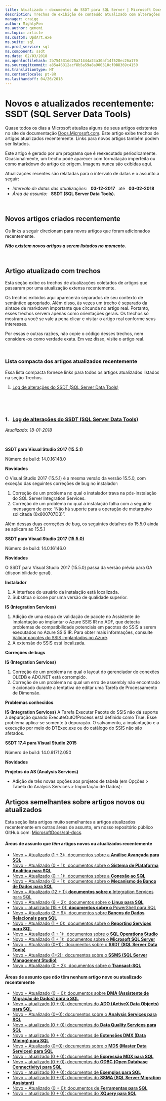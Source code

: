 ```yaml
---
title: Atualizado – documentos do SSDT para SQL Server | Microsoft Docs
description: Trechos de exibição de conteúdo atualizado com alterações recentes na documentação, para SSDT (SQL Server Data Tools) para Microsoft SQL Server.
manager: craigg
author: MightyPen
ms.author: genemi
ms.topic: article
ms.custom: UpdArt.exe
ms.suite: sql
ms.prod_service: sql
ms.component: ssdt
ms.date: 02/03/2018
ms.openlocfilehash: 2b754531dd25a21444a24a30af14f528ec26a170
ms.sourcegitcommit: a85a46312acf8b5a59a8a900310cf088369c4150
ms.translationtype: HT
ms.contentlocale: pt-BR
ms.lasthandoff: 04/26/2018
---
```

# <a name="new-and-recently-updated-sql-server-data-tools-ssdt"></a>Novos e atualizados recentemente: SSDT (SQL Server Data Tools)



Quase todos os dias a Microsoft atualiza alguns de seus artigos existentes no site de documentação [Docs.Microsoft.com](http://docs.microsoft.com/). Este artigo exibe trechos de artigos atualizados recentemente. Links para novos artigos também podem ser listados.

Este artigo é gerado por um programa que é reexecutado periodicamente. Ocasionalmente, um trecho pode aparecer com formatação imperfeita ou como markdown do artigo de origem. Imagens nunca são exibidas aqui.

Atualizações recentes são relatadas para o intervalo de datas e o assunto a seguir:



- *Intervalo de datas das atualizações:* &nbsp; **03-12-2017** &nbsp; até &nbsp; **03-02-2018**
- *Área de assunto:* &nbsp; **SSDT (SQL Server Data Tools)**.




&nbsp;

## <a name="new-articles-created-recently"></a>Novos artigos criados recentemente

Os links a seguir direcionam para novos artigos que foram adicionados recentemente.


***Não existem novos artigos a serem listados no momento.***



&nbsp;

## <a name="updated-articles-with-excerpts"></a>Artigo atualizado com trechos

Esta seção exibe os trechos de atualizações coletados de artigos que passaram por uma atualização extensa recentemente.

Os trechos exibidos aqui aparecerão separados de seu contexto de semântico apropriado. Além disso, às vezes um trecho é separado da sintaxe de markdown importante que circunda no artigo real. Portanto, esses trechos servem apenas como orientações gerais. Os trechos só mostram a você se vale a pena clicar e visitar o artigo real conforme seus interesses.

Por essas e outras razões, não copie o código desses trechos, nem considere-os como verdade exata. Em vez disso, visite o artigo real.





&nbsp;

<a name="compactupdatedlist"/>

### <a name="compact-list-of-articles-updated-recently"></a>Lista compacta dos artigos atualizados recentemente

Essa lista compacta fornece links para todos os artigos atualizados listados na seção Trechos.

1. [Log de alterações do SSDT (SQL Server Data Tools)](#TitleNum_1)




&nbsp;

&nbsp;

<a name="TitleNum_1"/>

### <a name="1-nbsp-changelog-for-sql-server-data-tools-ssdtchangelog-for-sql-server-data-tools-ssdtmd"></a>1. &nbsp; [Log de alterações do SSDT (SQL Server Data Tools)](changelog-for-sql-server-data-tools-ssdt.md)

*Atualizado: 18-01-2018* &nbsp; &nbsp; &nbsp; &nbsp; &nbsp; 

<!-- Source markdown line 28.  ms.author= "sstein".  -->

&nbsp;


<!-- git diff --ignore-all-space --unified=0 6416949beaee91da2f77dfebb9eb5ed363db4cb7 de18314845cffa197b3fd2ed868f2c330760bedb  (PR=4652  ,  Filename=changelog-for-sql-server-data-tools-ssdt.md  ,  Dirpath=docs\ssdt\  ,  MergeCommitSha40=6b4aae3706247ce9b311682774b13ac067f60a79) -->



**SSDT para Visual Studio 2017 (15.5.1)**

Número de build: 14.0.16148.0

**Novidades**


O Visual Studio 2017 (15.5.1) é a mesma versão da versão 15.5.0, com exceção das seguintes correções de bug no instalador:

1.  Correção de um problema no qual o instalador trava na pós-instalação do SQL Server Integration Services.
2.  Correção de um problema no qual a instalação falha com a seguinte mensagem de erro: “Não há suporte para a operação de metarquivo solicitada (0x800707D3)”.

Além dessas duas correções de bug, os seguintes detalhes do 15.5.0 ainda se aplicam ao 15.5.1

**SSDT para Visual Studio 2017 (15.5.0)**

Número de build: 14.0.16146.0

**Novidades**


O SSDT para Visual Studio 2017 (15.5.0) passa da versão prévia para GA (disponibilidade geral).

**Instalador**
1. A interface do usuário da instalação está localizada.
1. Substitua o ícone por uma versão de qualidade superior.

**IS (Integration Services)**
1. Adição de uma etapa de validação de pacote no Assistente de Implantação ao implantar o Azure SSIS IR no ADF, que detecta problemas de compatibilidade potenciais em pacotes do SSIS a serem executados no Azure SSIS IR. Para obter mais informações, consulte [Validar pacotes do SSIS implantados no Azure](..\integration-services\lift-shift\ssis-azure-validate-packages.md).
1. A extensão do SSIS está localizada.

**Correções de bugs**


**IS (Integration Services)**
1. Correção de um problema no qual o layout do gerenciador de conexões OLEDB e ADO.NET está corrompido.
2. Correção de um problema no qual um erro de assembly não encontrado é acionado durante a tentativa de editar uma Tarefa de Processamento de Dimensão.

**Problemas conhecidos**


**IS (Integration Services)** A Tarefa Executar Pacote do SSIS não dá suporte à depuração quando ExecuteOutOfProcess está definido como True. Esse problema aplica-se somente à depuração. O salvamento, a implantação e a execução por meio do DTExec.exe ou do catálogo do SSIS não são afetados.



**SSDT 17.4 para Visual Studio 2015**

Número de build: 14.0.61712.050

**Novidades**


**Projetos do AS (Analysis Services)**
- Adição de três novas opções aos projetos de tabela (em Opções > Tabela do Analysis Services > Importação de Dados):







## <a name="similar-articles-about-new-or-updated-articles"></a>Artigos semelhantes sobre artigos novos ou atualizados

Esta seção lista artigos muito semelhantes a artigos atualizados recentemente em outras áreas de assunto, em nosso repositório público GitHub.com: [MicrosoftDocs/sql-docs](https://github.com/MicrosoftDocs/sql-docs/).


#### <a name="subject-areas-that-do-have-new-or-recently-updated-articles"></a>Áreas de assunto que *têm* artigos novos ou atualizados recentemente


- [Novo + Atualizado (1 + 3):&nbsp; documentos sobre a **Análise Avançada para SQL**](../advanced-analytics/new-updated-advanced-analytics.md)
- [Novo + Atualizado (0 + 1):&nbsp; documentos sobre o **Sistema de Plataforma Analítica para SQL**](../analytics-platform-system/new-updated-analytics-platform-system.md)
- [Novo + Atualizado (0 + 1):&nbsp; documentos sobre a **Conexão ao SQL**](../connect/new-updated-connect.md)
- [Novo + Atualizado (0 + 1):&nbsp; documentos sobre o **Mecanismo de Banco de Dados para SQL**](../database-engine/new-updated-database-engine.md)
- [Novo + Atualizado (12 + 1): **documentos sobre o** Integration Services para SQL](../integration-services/new-updated-integration-services.md)
- [Novo + Atualizado (6 + 2):&nbsp; documentos sobre o **Linux para SQL**](../linux/new-updated-linux.md)
- [Novo + atualizado (15 + 0): **documentos sobre o** PowerShell para SQL](../powershell/new-updated-powershell.md)
- [Novo + Atualizado (2 + 9):&nbsp; documentos sobre **Bancos de Dados Relacionais para SQL**](../relational-databases/new-updated-relational-databases.md)
- [Novo + Atualizado (1 + 0):&nbsp; documentos sobre o **Reporting Services para SQL**](../reporting-services/new-updated-reporting-services.md)
- [Novo + Atualizado (1 + 1):&nbsp; documentos sobre o **SQL Operations Studio**](../sql-operations-studio/new-updated-sql-operations-studio.md)
- [Novo + Atualizado (1 + 1):&nbsp; documentos sobre o **Microsoft SQL Server**](../sql-server/new-updated-sql-server.md)
- [Novo + Atualizado (0+1):&nbsp; documentos sobre o **SSDT (SQL Server Data Tools)**](../ssdt/new-updated-ssdt.md)
- [Novo + Atualizado (1+2):&nbsp; documentos sobre o **SSMS (SQL Server Management Studio)**](../ssms/new-updated-ssms.md)
- [Novo + Atualizado (0 + 2):&nbsp; documentos sobre o **Transact-SQL**](../t-sql/new-updated-t-sql.md)



#### <a name="subject-areas-that-do-not-have-any-new-or-recently-updated-articles"></a>Áreas de assunto que *não* têm nenhum artigo novo ou atualizado recentemente


- [Novo + Atualizado (0 + 0): documentos sobre **DMA (Assistente de Migração de Dados) para o SQL**](../dma/new-updated-dma.md)
- [Novo + atualizado (0 + 0): documentos do **ADO (ActiveX Data Objects) para SQL**](../ado/new-updated-ado.md)
- [Novo + Atualizado (0+0): documentos sobre o **Analysis Services para SQL**](../analysis-services/new-updated-analysis-services.md)
- [Novo + atualizado (0 + 0): documentos do **Data Quality Services para SQL**](../data-quality-services/new-updated-data-quality-services.md)
- [Novo + atualizado (0 + 0): documentos de **Extensões DMX (Data Mining) para SQL**](../dmx/new-updated-dmx.md)
- [Novo + Atualizado (0+0): documentos sobre o **MDS (Master Data Services) para SQL**](../master-data-services/new-updated-master-data-services.md)
- [Novo + atualizado (0 + 0): documentos de **Expressão MDX para SQL**](../mdx/new-updated-mdx.md)
- [Novo + atualizado (0 + 0): documentos do **ODBC (Open Database Connectivity) para SQL**](../odbc/new-updated-odbc.md)
- [Novo + atualizado (0 + 0): documentos de **Exemplos para SQL**](../samples/new-updated-samples.md)
- [Novo + atualizado (0 + 0): documentos do **SSMA (SQL Server Migration Assistant)**](../ssma/new-updated-ssma.md)
- [Novo + Atualizado (0 + 0): documentos de **Ferramentas para SQL**](../tools/new-updated-tools.md)
- [Novo + atualizado (0 + 0): documentos do **XQuery para SQL**](../xquery/new-updated-xquery.md)


